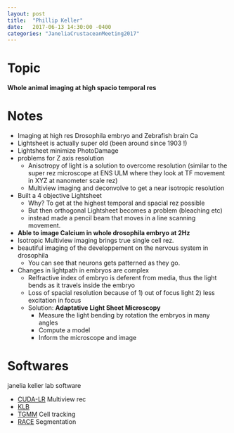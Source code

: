 ```yaml
---
layout: post
title:  "Phillip Keller"
date:   2017-06-13 14:30:00 -0400
categories: "JaneliaCrustaceanMeeting2017"
---
```


# Topic
**Whole animal imaging at high spacio temporal res**

# Notes
* Imaging at high res Drosophila embryo and Zebrafish brain Ca
* Lightsheet is actually super old (been around since 1903 !)
* Lightsheet minimize PhotoDamage
* problems for Z axis resolution
  * Anisotropy of light is a solution to overcome resolution (similar to the super rez microscope at ENS ULM where they look at TF movement in XYZ at nanometer scale rez)
  * Multiview imaging and deconvolve to get a near isotropic resolution
* Built a 4 objective Lightsheet
  * Why? To get at the highest temporal and spacial rez possible
  * But then orthogonal Lightsheet becomes a problem (bleaching etc)
  * instead made a pencil beam that moves in a line scanning movement.
* **Able to image Calcium in whole drosophila embryo at 2Hz**
* Isotropic Multiview imaging brings true single cell rez.
* beautiful imaging of the developpement on the nervous system in drosophila
  * You can see that neurons gets patterned as they go.
* Changes in lightpath in embryos are complex
  * Relfractive index of embryo is deferent from media, thus the light bends as it travels inside the embryo
  * Loss of spacial resolution because of 1) out of focus light 2) less excitation in focus
  * Solution: **Adaptative Light Sheet Microscopy**
    * Measure the light bending by rotation the embryos in many angles
    * Compute a model
    * Inform the microscope and image

# Softwares    
janelia keller lab software

* [CUDA-LR](https://www.google.com/url?sa=t&rct=j&q=&esrc=s&source=web&cd=1&ved=0ahUKEwj1yuPOwLvUAhVKOT4KHRh3DvAQFggnMAA&url=https%3A%2F%2Fwww.janelia.org%2Fsites%2Fdefault%2Ffiles%2FLabs%2FKeller%2520Lab%2FStegmaier%25202016.pdf&usg=AFQjCNHchWsDaQuwReDT3kAl8HMODe1hqw&sig2=BziuPdUPzcuKWjyEdj1uTA) Multiview rec
* [KLB](https://bitbucket.org/fernandoamat/keller-lab-block-filetype)
* [TGMM](https://www.janelia.org/lab/keller-lab/software/fast-accurate-reconstruction-cell-lineages-large-scale-fluorescence) Cell tracking
* [RACE](https://www.janelia.org/publication/real-time-three-dimensional-cell-segmentation-large-scale-microscopy-data-developing) Segmentation
